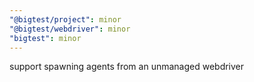```yaml
---
"@bigtest/project": minor
"@bigtest/webdriver": minor
"bigtest": minor
---
```

support spawning agents from an unmanaged webdriver
